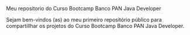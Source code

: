 Meu repositorio do Curso Bootcamp Banco PAN Java Developer

Sejam bem-vindos (as) ao meu primeiro repositório público para compartillhar os projetos do Curso Bootcamp Banco PAN Java Developer.
